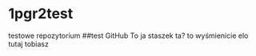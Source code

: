 # 1pgr2test
testowe repozytorium
##test GitHub 
To ja staszek
ta? to wyśmienicie
elo tutaj tobiasz 
